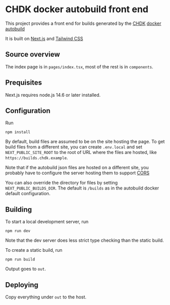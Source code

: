 # CHDK docker autobuild front end
This project provides a front end for builds generated by the [CHDK](https://chdk.fandom.com/wiki/CHDK)
[docker autobuild](https://app.assembla.com/spaces/chdk/subversion/source/HEAD/trunk/tools/docker/autobuild)

It is built on [Next.js](https://nextjs.org/) and [Tailwind CSS](https://tailwindcss.com/)

## Source overview
The index page is in `pages/index.tsx`, most of the rest is in `components`.

## Prequisites
Next.js requires node.js 14.6 or later installed.

## Configuration
Run

    npm install

By default, build files are assumed to be on the site hosting the page. To get build files from
a different site, you can create `.env.local` and set `NEXT_PUBLIC_SITE_ROOT` to the root of URL where
the files are hosted, like `https://builds.chdk.example`.

Note that if the autobuild json files are hosted on a different site, you probably have to configure the
server hosting them to support [CORS](https://developer.mozilla.org/en-US/docs/Glossary/CORS)

You can also override the directory for files by setting `NEXT_PUBLIC_BUILDS_DIR`. The default is `/builds`
as in the autobuild docker default configuration.

## Building
To start a local development server, run

    npm run dev

Note that the dev server does less strict type checking than the static build.

To create a static build, run

    npm run build

Output goes to `out`.

## Deploying
Copy everything under `out` to the host.
